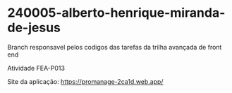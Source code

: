 # 240005-alberto-henrique-miranda-de-jesus

Branch responsavel pelos codigos das tarefas da trilha avançada de front end

Atividade FEA-P013

Site da aplicação: https://promanage-2ca1d.web.app/
